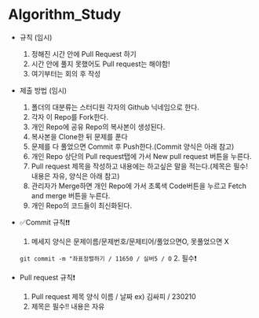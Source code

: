 # Algorithm_Study

 * 규칙 (임시)

   1. 정해진 시간 안에 Pull Request 하기
   2. 시간 안에 풀지 못했어도 Pull request는 해야함!
   3. 여기부터는 회의 후 작성

 * 제출 방법 (임시)

   1. 폴더의 대분류는 스터디원 각자의 Github 닉네임으로 한다.
   2. 각자 이 Repo를 Fork한다.
   3. 개인 Repo에 공유 Repo의 복사본이 생성된다.
   4. 복사본을 Clone한 뒤 문제를 푼다
   5. 문제를 다 풀었으면 Commit 후 Push한다.(Commit 양식은 아래 참고)
   6. 개인 Repo 상단의 Pull request탭에 가서 New pull request 버튼을 누른다.
   7. Pull request 제목을 작성하고 내용에는 하고싶은 말을 적는다.(제목은 필수! 내용은 자유, 양식은 아래 참고)
   8. 관리자가 Merge하면 개인 Repo에 가서 초록색 Code버튼을 누르고 Fetch and merge 버튼을 누른다.
   9. 개인 Repo의 코드들이 최신화된다.

 * :white_check_mark:Commit 규칙:exclamation::exclamation:

   1. 메세지 양식은 문제이름/문제번호/문제티어/풀었으면O, 못풀었으면 X

   ```git commit -m "좌표정렬하기 / 11650 / 실버5 / O```
   2. 필수:exclamation:

 * Pull request 규칙:exclamation:
   1. Pull request 제목 양식
      이름 / 날짜 ex) 김싸피 / 230210
   2. 제목은 필수!! 내용은 자유